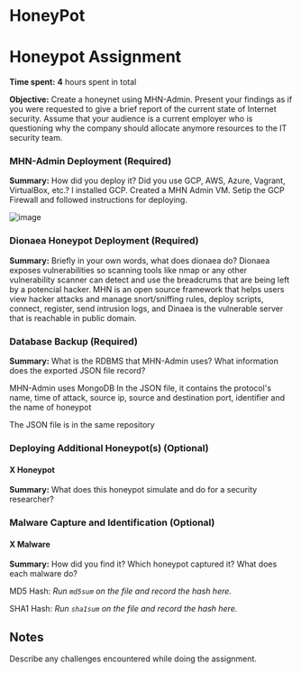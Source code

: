 # HoneyPot
# Honeypot Assignment

**Time spent:** **4** hours spent in total

**Objective:** Create a honeynet using MHN-Admin. Present your findings as if you were requested to give a brief report of the current state of Internet security. Assume that your audience is a current employer who is questioning why the company should allocate anymore resources to the IT security team.

### MHN-Admin Deployment (Required)

**Summary:** How did you deploy it? Did you use GCP, AWS, Azure, Vagrant, VirtualBox, etc.?
I installed GCP. Created a MHN Admin VM. Setip the GCP Firewall and followed instructions for deploying.


![image](https://user-images.githubusercontent.com/39965728/200490391-23e05da0-23d2-4199-8480-b9e1ebbdfd11.png)

### Dionaea Honeypot Deployment (Required)

**Summary:** Briefly in your own words, what does dionaea do?
Dionaea exposes vulnerabilities so scanning tools like nmap or any other vulnerability scanner can detect and use the breadcrums that are being left by a potencial hacker. MHN is an open source framework that helps users view hacker attacks and manage snort/sniffing rules, deploy scripts, connect, register, send intrusion logs, and Dinaea is the vulnerable server that is reachable in public domain.



### Database Backup (Required) 

**Summary:** What is the RDBMS that MHN-Admin uses? What information does the exported JSON file record?

MHN-Admin uses MongoDB
In the JSON file, it contains the protocol's name, time of attack, source ip, source and destination port, identifier and the name of honeypot

The JSON file is in the same repository

### Deploying Additional Honeypot(s) (Optional)

#### X Honeypot

**Summary:** What does this honeypot simulate and do for a security researcher?



### Malware Capture and Identification (Optional)

#### X Malware

**Summary:** How did you find it? Which honeypot captured it? What does each malware do?

MD5 Hash: *Run `md5sum` on the file and record the hash here.*

SHA1 Hash: *Run `sha1sum` on the file and record the hash here.*


## Notes

Describe any challenges encountered while doing the assignment.
